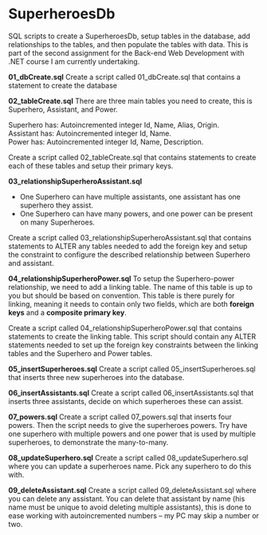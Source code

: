 # SuperheroesDb
SQL scripts to create a SuperheroesDb, setup tables in the database, add relationships to the tables, and then populate the tables with data.
This is part of the second assignment for the Back-end Web Development with .NET course I am currently undertaking.

**01_dbCreate.sql**
Create a script called 01_dbCreate.sql that contains a statement to create the database

**02_tableCreate.sql**
There are three main tables you need to create, this is Superhero, Assistant, and Power.

Superhero has: Autoincremented integer Id, Name, Alias, Origin.  
Assistant has: Autoincremented integer Id, Name.  
Power has: Autoincremented integer Id, Name, Description.  

Create a script called 02_tableCreate.sql that contains statements to create each of these tables and
setup their primary keys. 

**03_relationshipSuperheroAssistant.sql**

* One Superhero can have multiple assistants, one assistant has one superhero they assist.
* One Superhero can have many powers, and one power can be present on many Superheroes.

Create a script called 03_relationshipSuperheroAssistant.sql that contains statements to ALTER any
tables needed to add the foreign key and setup the constraint to configure the described relationship between
Superhero and assistant.

**04_relationshipSuperheroPower.sql**
To setup the Superhero-power relationship, we need to add a linking table. The name of this table is up to you
but should be based on convention. This table is there purely for linking, meaning it needs to contain only two fields,
which are both **foreign keys** and a **composite primary key**.

Create a script called 04_relationshipSuperheroPower.sql that contains statements to create the linking
table. This script should contain any ALTER statements needed to set up the foreign key constraints between the linking
tables and the Superhero and Power tables.

**05_insertSuperheroes.sql**
Create a script called 05_insertSuperheroes.sql that inserts three new superheroes into the database.

**06_insertAssistants.sql**
Create a script called 06_insertAssistants.sql that inserts three assistants, decide on which superheroes
these can assist.

**07_powers.sql**
Create a script called 07_powers.sql that inserts four powers. Then the script needs to give the
superheroes powers. Try have one superhero with multiple powers and one power that is used by multiple superheroes,
to demonstrate the many-to-many.

**08_updateSuperhero.sql**
Create a script called 08_updateSuperhero.sql where you can update a superheroes name. Pick any
superhero to do this with.

**09_deleteAssistant.sql**
Create a script called 09_deleteAssistant.sql where you can delete any assistant. You can delete that
assistant by name (his name must be unique to avoid deleting multiple assistants), this is done to ease working with
autoincremented numbers – my PC may skip a number or two.
